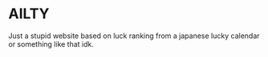 # AILTY
Just a stupid website based on luck ranking from a japanese lucky calendar or something like that idk.

